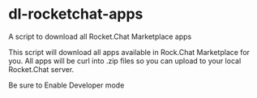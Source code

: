 # dl-rocketchat-apps

A script to download all Rocket.Chat Marketplace apps

This script will download all apps available in Rock.Chat Marketplace for you.
All apps will be curl into .zip files so you can upload to your local Rocket.Chat server.

Be sure to Enable Developer mode
